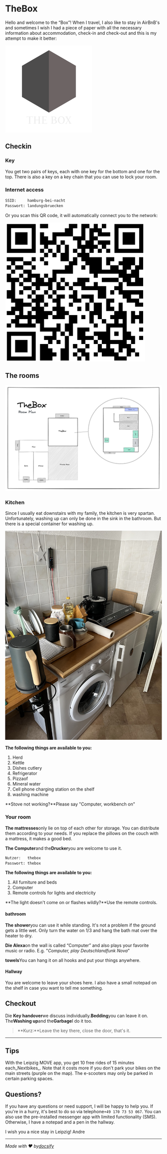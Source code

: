 # TheBox

Hello and welcome to the “Box”! When I travel, I also like to stay in AirBnB's and sometimes I wish I had a piece of paper with all the necessary information about accommodation, check-in and check-out and this is my attempt to make it better:

![logo](_media/artwork/thebox-logo-invert.svg ":size=400:align=center")

## Checkin

### Key

You get two pairs of keys, each with one key for the bottom and one for the top. There is also a key on a key chain that you can use to lock your room.

### Internet access

```txt
SSID:     hamburg-bei-nacht
Passwort: landungsbruecken
```

Or you scan this QR code, it will automatically connect you to the network:

![WiFi](_media/wlan.png)

## The rooms

![Detailansicht](_media/thebox-map-detail.png)

### Kitchen

Since I usually eat downstairs with my family, the kitchen is very spartan. Unfortunately, washing up can only be done in the sink in the bathroom. But there is a special container for washing up.

![Küche](_media/rooms/kueche.jpg ":size=200")

**The following things are available to you:**

1.  Herd
2.  Kettle
3.  Dishes cutlery
4.  Refrigerator
5.  Pizzaof
6.  Mineral water
7.  Cell phone charging station on the shelf
8.  washing machine

**Stove not working?**Please say "Computer, workbench on"

### Your room

**The mattresses**only lie on top of each other for storage. You can distribute them according to your needs. If you replace the pillows on the couch with a mattress, it makes a good bed.

**The Computer**and the**Drucker**you are welcome to use it.

```txt
Nutzer:   thebox
Passwort: thebox
```

**The following things are available to you:**

1.  All furniture and beds
2.  Computer
3.  Remote controls for lights and electricity

**The light doesn't come on or flashes wildly?**Use the remote controls.

#### bathroom

**The shower**you can use it while standing. It's not a problem if the ground gets a little wet. Only turn the water on 1/3 and hang the bath mat over the heater to dry.

**Die Alexa**on the wall is called “Computer” and also plays your favorite music or radio. E.g. "_Computer, play Deutschlandfunk Nova_"

**towels**You can hang it on all hooks and put your things anywhere.

#### Hallway

You are welcome to leave your shoes here. I also have a small notepad on the shelf in case you want to tell me something.

## Checkout

Die **Key handover**we discuss individually.**Bedding**you can leave it on. The**Washing up**and the**Garbage**I do it too.

> **Kurz:**Leave the key there, close the door, that's it.

* * *

## Tips

With the Leipzig MOVE app, you get 10 free rides of 15 minutes each_Nextbikes_. Note that it costs more if you don't park your bikes on the main streets (purple on the map). The e-scooters may only be parked in certain parking spaces.

## Questions?

If you have any questions or need support, I will be happy to help you. If you're in a hurry, it's best to do so via telephone`+49 170 73 53 067`. You can also use the pre-installed messenger app with limited functionality (SMS). Otherwise, I have a notepad and a pen in the hallway.

I wish you a nice stay in Leipzig!
Andre

* * *

_Made with ❤️ by[docsify](https://docsify.js.org/)_
